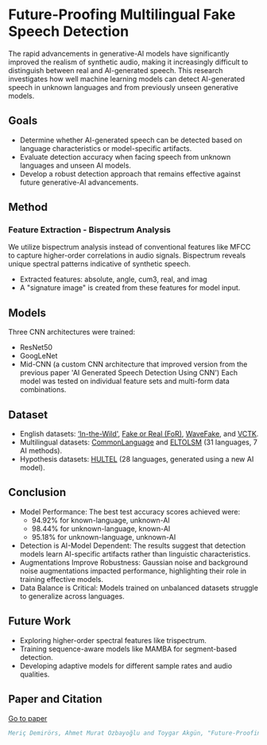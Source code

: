# Future-Proofing Multilingual Fake Speech Detection

The rapid advancements in generative-AI models have significantly improved the realism of synthetic audio, making it increasingly difficult to distinguish between real and AI-generated speech. This research investigates how well machine learning models can detect AI-generated speech in unknown languages and from previously unseen generative models. 

## Goals
* Determine whether AI-generated speech can be detected based on language characteristics or model-specific artifacts.
* Evaluate detection accuracy when facing speech from unknown languages and unseen AI models.
* Develop a robust detection approach that remains effective against future generative-AI advancements. 

## Method

### Feature Extraction - Bispectrum Analysis
We utilize bispectrum analysis instead of conventional features like MFCC to capture higher-order correlations in audio signals. Bispectrum reveals unique spectral patterns indicative of synthetic speech.  
* Extracted features: absolute, angle, cum3, real, and imag  
* A "signature image" is created from these features for model input.

## Models
Three CNN architectures were trained:
* ResNet50 
* GoogLeNet 
* Mid-CNN (a custom CNN architecture that improved version from the previous paper 'AI Generated Speech Detection Using CNN') 
Each model was tested on individual feature sets and multi-form data combinations.

## Dataset
* English datasets: [‘In-the-Wild'](https://deepfake-total.com/in_the_wild), [Fake or Real (FoR)](https://bil.eecs.yorku.ca/datasets/), [WaveFake](https://zenodo.org/records/5642694), and [VCTK](https://doi.org/10.7488/ds/2645.). 
* Multilingual datasets: [CommonLanguage](https://zenodo.org/records/5036977) and [ELTOLSM](https://drive.google.com/drive/u/1/folders/1SVSou6rZkQYgmZhVCFCOj6bPEkrZrBvT) (31 languages, 7 AI methods).  
* Hypothesis datasets: [HULTEL](https://drive.google.com/drive/u/6/folders/1EXysipBgs3tpQOTU7hL_3RPjB3ZqDkIW) (28 languages, generated using a new AI model).

## Conclusion
* Model Performance: The best test accuracy scores achieved were:  
  * 94.92% for known-language, unknown-AI  
  * 98.44% for unknown-language, known-AI  
  * 95.18% for unknown-language, unknown-AI   
* Detection is AI-Model Dependent: The results suggest that detection models learn AI-specific artifacts rather than linguistic characteristics.  
* Augmentations Improve Robustness: Gaussian noise and background noise augmentations impacted performance, highlighting their role in training effective models.  
* Data Balance is Critical: Models trained on unbalanced datasets struggle to generalize across languages.  

## Future Work
* Exploring higher-order spectral features like trispectrum. 
* Training sequence-aware models like MAMBA for segment-based detection. 
* Developing adaptive models for different sample rates and audio qualities.

## Paper and Citation
[Go to paper](materials/Future-Proofing&#32;Multilingual&#32;Fake&#32;Speech&#32;Detection.pdf)
```bibtex
Meriç Demirörs, Ahmet Murat Özbayoğlu and Toygar Akgün, "Future-Proofing Multilingual Fake Speech Detection", 2025
```
